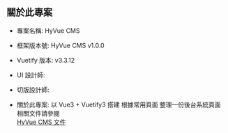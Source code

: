 ## 關於此專案

- 專案名稱: HyVue CMS
- 框架版本號: HyVue CMS v1.0.0
- Vuetify 版本: v3.3.12

- UI 設計師:
- 切版設計師:
- 關於此專案: 以 Vue3 + Vuetify3 搭建 根據常用頁面 整理一份後台系統頁面 <br/>
  相關文件請參閱 <br/>
  [HyVue CMS 文件](https://hywebu00.github.io/HyVue_CMS_doc/#/)
  <br/>
  <br/>
